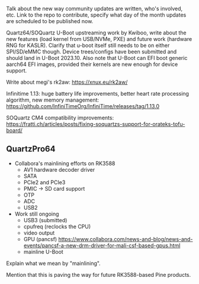 Talk about the new way community updates are written, who's involved, etc. Link to the repo to contribute, specify what day of the month updates are scheduled to be published now.

Quartz64/SOQuartz U-Boot upstreaming work by Kwiboo, write about the new features (load kernel from USB/NVMe, PXE) and future work (hardware RNG for KASLR). Clarify that u-boot itself still needs to be on either SPI/SD/eMMC though. Device trees/configs have been submitted and should land in U-Boot 2023.10. Also note that U-Boot can EFI boot generic aarch64 EFI images, provided their kernels are new enough for device support.

Write about megi's rk2aw: https://xnux.eu/rk2aw/

Infinitime 1.13: huge battery life improvements, better heart rate processing algorithm, new memory management: https://github.com/InfiniTimeOrg/InfiniTime/releases/tag/1.13.0

SOQuartz CM4 compatibility improvements: https://fratti.ch/articles/posts/fixing-soquartzs-support-for-orateks-tofu-board/

## QuartzPro64

* Collabora's mainlining efforts on RK3588
    * AV1 hardware decoder driver
    * SATA
    * PCIe2 and PCIe3
    * PMIC -> SD card support
    * OTP
    * ADC
    * USB2
* Work still ongoing
    * USB3 (submitted)
    * cpufreq (reclocks the CPU)
    * video output
    * GPU (pancsf) https://www.collabora.com/news-and-blog/news-and-events/pancsf-a-new-drm-driver-for-mali-csf-based-gpus.html
    * mainline U-Boot

Explain what we mean by "mainlining".

Mention that this is paving the way for future RK3588-based Pine products.
